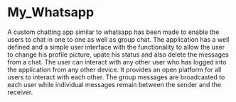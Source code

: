 # My_Whatsapp
A custom chatting app similar to whatsapp has been made to enable the users to chat in one to one as well as group chat. The application has a well defined and a simple user interface with the functionality to allow the user to change his profile picture, upate his status and also delete the messages from a chat.
The user can interact with any other user who has logged into the application from any other device. It provides an open platform for all users to interact with each other.
The group messages are broadcasted to each user while individual messages remain between the sender and the receiver.
